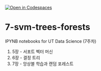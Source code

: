 [![Open in Codespaces](https://classroom.github.com/assets/launch-codespace-2972f46106e565e64193e422d61a12cf1da4916b45550586e14ef0a7c637dd04.svg)](https://classroom.github.com/open-in-codespaces?assignment_repo_id=16593533)
# 7-svm-trees-forests

IPYNB notebooks for UT Data Science (7주차)

1. 5장 - 서포트 벡터 머신
2. 6장 - 결정 트리
3. 7장 - 앙상블 학습과 랜덤 포레스트
